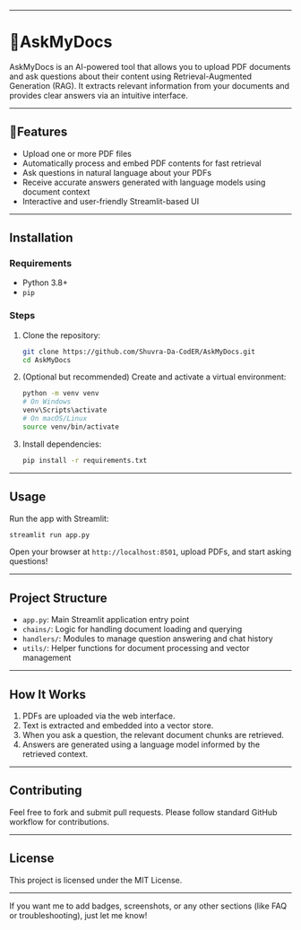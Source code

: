 
---

# 📝AskMyDocs

AskMyDocs is an AI-powered tool that allows you to upload PDF documents and ask questions about their content using Retrieval-Augmented Generation (RAG). It extracts relevant information from your documents and provides clear answers via an intuitive interface.

---

## 🚀Features

* Upload one or more PDF files
* Automatically process and embed PDF contents for fast retrieval
* Ask questions in natural language about your PDFs
* Receive accurate answers generated with language models using document context
* Interactive and user-friendly Streamlit-based UI

---

## Installation

### Requirements

* Python 3.8+
* `pip`

### Steps

1. Clone the repository:

   ```bash
   git clone https://github.com/Shuvra-Da-CodER/AskMyDocs.git
   cd AskMyDocs
   ```

2. (Optional but recommended) Create and activate a virtual environment:

   ```bash
   python -m venv venv
   # On Windows
   venv\Scripts\activate
   # On macOS/Linux
   source venv/bin/activate
   ```

3. Install dependencies:

   ```bash
   pip install -r requirements.txt
   ```

---

## Usage

Run the app with Streamlit:

```bash
streamlit run app.py
```

Open your browser at `http://localhost:8501`, upload PDFs, and start asking questions!

---

## Project Structure

* `app.py`: Main Streamlit application entry point
* `chains/`: Logic for handling document loading and querying
* `handlers/`: Modules to manage question answering and chat history
* `utils/`: Helper functions for document processing and vector management

---

## How It Works

1. PDFs are uploaded via the web interface.
2. Text is extracted and embedded into a vector store.
3. When you ask a question, the relevant document chunks are retrieved.
4. Answers are generated using a language model informed by the retrieved context.

---

## Contributing

Feel free to fork and submit pull requests. Please follow standard GitHub workflow for contributions.

---

## License

This project is licensed under the MIT License.

---

If you want me to add badges, screenshots, or any other sections (like FAQ or troubleshooting), just let me know!
